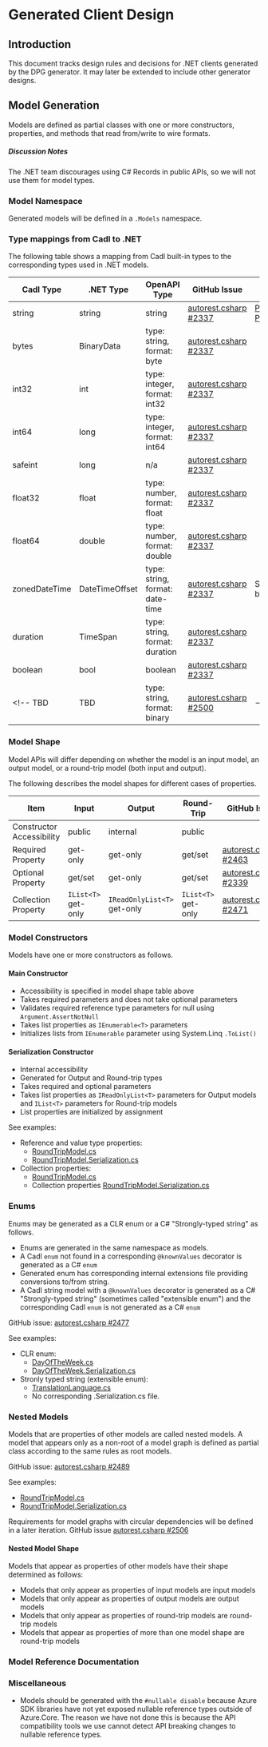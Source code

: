 # Generated Client Design

## Introduction

This document tracks design rules and decisions for .NET clients generated by the DPG generator.  It may later be extended to include other generator designs.

<!--
## Clients

TBD

## Client Protocol Operations

TBD

## Client Convenience Operations
-->

## Model Generation

Models are defined as partial classes with one or more constructors, properties, and methods that read from/write to wire formats.

##### Discussion Notes
The .NET team discourages using C# Records in public APIs, so we will not use them for model types.

### Model Namespace

Generated models will be defined in a `.Models` namespace.

### Type mappings from Cadl to .NET

The following table shows a mapping from Cadl built-in types to the corresponding types used in .NET models.

Cadl Type | .NET Type | OpenAPI Type | GitHub Issue | Notes
------------------- | -------- | -- | -- | -------------
string | string | string | [autorest.csharp #2337](https://github.com/Azure/autorest.csharp/issues/2337) | [PrimitivePropertyModel.cs](https://github.com/annelo-msft/azure-sdk-for-net/blob/cadl-model-primitive-properties/sdk/template/Azure.Template/src/Generated/Models/PrimitivePropertyModel.cs) [PrimitivePropertyModel.Serialization.cs](https://github.com/annelo-msft/azure-sdk-for-net/blob/cadl-model-primitive-properties/sdk/template/Azure.Template/src/Generated/Models/PrimitivePropertyModel.Serialization.cs)
bytes | BinaryData | type: string, format: byte | [autorest.csharp #2337](https://github.com/Azure/autorest.csharp/issues/2337) |
int32  | int | type: integer, format: int32 | [autorest.csharp #2337](https://github.com/Azure/autorest.csharp/issues/2337) |
int64  | long | type: integer, format: int64 | [autorest.csharp #2337](https://github.com/Azure/autorest.csharp/issues/2337) |
safeint  | long | n/a | [autorest.csharp #2337](https://github.com/Azure/autorest.csharp/issues/2337) |
float32  | float | type: number, format: float | [autorest.csharp #2337](https://github.com/Azure/autorest.csharp/issues/2337) |
float64  | double | type: number, format: double | [autorest.csharp #2337](https://github.com/Azure/autorest.csharp/issues/2337) |
zonedDateTime  | DateTimeOffset | type: string, format: date-time | [autorest.csharp #2337](https://github.com/Azure/autorest.csharp/issues/2337) | Serialized differently based on body/header
duration  | TimeSpan | type: string, format: duration | [autorest.csharp #2337](https://github.com/Azure/autorest.csharp/issues/2337) |
boolean  | bool | boolean | [autorest.csharp #2337](https://github.com/Azure/autorest.csharp/issues/2337) |
<!-- TBD | TBD | type: string, format: binary | [autorest.csharp #2500](https://github.com/Azure/autorest.csharp/issues/2500)| -->

### Model Shape

Model APIs will differ depending on whether the model is an input model, an output model, or a round-trip model (both input and output).

The following describes the model shapes for different cases of properties.

 Item |  Input | Output | Round-Trip | GitHub Issue
-- | -------| ------------ | -------- | -- |
Constructor Accessibility | public | internal | public |
Required Property | get-only | get-only | get/set | [autorest.csharp #2463](https://github.com/Azure/autorest.csharp/issues/2463)
Optional Property | get/set | get-only | get/set | [autorest.csharp #2339](https://github.com/Azure/autorest.csharp/issues/2339)
Collection Property | `IList<T>` get-only | `IReadOnlyList<T>` get-only | `IList<T>` get-only | [autorest.csharp #2471](https://github.com/Azure/autorest.csharp/issues/2471)

### Model Constructors

Models have one or more constructors as follows.

#### Main Constructor

- Accessibility is specified in model shape table above
- Takes required parameters and does not take optional parameters
- Validates required reference type parameters for null using `Argument.AssertNotNull`
- Takes list properties as `IEnumerable<T>` parameters
- Initializes lists from `IEnumerable` parameter using System.Linq `.ToList()`

#### Serialization Constructor

- Internal accessibility
- Generated for Output and Round-trip types
- Takes required and optional parameters
- Takes list properties as `IReadOnlyList<T>` parameters for Output models and `IList<T>` parameters for Round-trip models
- List properties are initialized by assignment

See examples:

- Reference and value type properties:
  - [RoundTripModel.cs](https://github.com/annelo-msft/azure-sdk-for-net/blob/cadl-models-roundtrip-basic/sdk/template/Azure.Template/src/Generated/Models/RoundTripModel.cs)
  - [RoundTripModel.Serialization.cs](https://github.com/annelo-msft/azure-sdk-for-net/blob/cadl-models-roundtrip-basic/sdk/template/Azure.Template/src/Generated/Models/RoundTripModel.Serialization.cs)
- Collection properties:
  - [RoundTripModel.cs](https://github.com/annelo-msft/azure-sdk-for-net/blob/cadl-models-collections-basic/sdk/template/Azure.Template/src/Generated/Models/RoundTripModel.cs)
  - Collection properties [RoundTripModel.Serialization.cs](https://github.com/annelo-msft/azure-sdk-for-net/blob/cadl-models-collections-basic/sdk/template/Azure.Template/src/Generated/Models/RoundTripModel.Serialization.cs)

### Enums

Enums may be generated as a CLR enum or a C# "Strongly-typed string" as follows.

- Enums are generated in the same namespace as models.
- A Cadl `enum` not found in a corresponding  `@knownValues` decorator is generated as a C# `enum`
- Generated enum has corresponding internal extensions file providing conversions to/from string.
- A Cadl string model with a `@knownValues` decorator is generated as a C# "Strongly-typed string" (sometimes called "extensible enum") and the corresponding Cadl `enum` is not generated as a C# `enum`

GitHub issue: [autorest.csharp #2477](https://github.com/Azure/autorest.csharp/issues/2477)

See examples:

- CLR enum:
  - [DayOfTheWeek.cs](https://github.com/annelo-msft/azure-sdk-for-net/blob/cadl-models-enum-properties/sdk/template/Azure.Template/src/Generated/Models/DayOfTheWeek.cs)
  - [DayOfTheWeek.Serialization.cs](https://github.com/annelo-msft/azure-sdk-for-net/blob/cadl-models-enum-properties/sdk/template/Azure.Template/src/Generated/Models/DayOfTheWeek.Serialization.cs)
- Stronly typed string (extensible enum):
  - [TranslationLanguage.cs](https://github.com/annelo-msft/azure-sdk-for-net/blob/cadl-models-enum-properties/sdk/template/Azure.Template/src/Generated/Models/TranslationLanguage.cs)
  - No corresponding .Serialization.cs file.

### Nested Models

Models that are properties of other models are called nested models.  A model that appears only as a non-root of a model graph is defined as partial class according to the same rules as root models.

GitHub issue: [autorest.csharp #2489](https://github.com/Azure/autorest.csharp/issues/2489)

See examples:

- [RoundTripModel.cs](https://github.com/annelo-msft/azure-sdk-for-net/blob/cadl-models-nested-models/sdk/template/Azure.Template/src/Generated/Models/RoundTripModel.cs)
- [RoundTripModel.Serialization.cs](https://github.com/annelo-msft/azure-sdk-for-net/blob/cadl-models-nested-models/sdk/template/Azure.Template/src/Generated/Models/RoundTripModel.Serialization.cs)

Requirements for model graphs with circular dependencies will be defined in a later iteration.  GitHub issue [autorest.csharp #2506](https://github.com/Azure/autorest.csharp/issues/2506)

#### Nested Model Shape

Models that appear as properties of other models have their shape determined as follows:

- Models that only appear as properties of input models are input models
- Models that only appear as properties of output models are output models
- Models that only appear as properties of round-trip models are round-trip models
- Models that appear as properties of more than one model shape are round-trip models

### Model Reference Documentation

### Miscellaneous

- Models should be generated with the `#nullable disable` because Azure SDK libraries have not yet exposed nullable reference types outside of Azure.Core.  The reason we have not done this is because the API compatibility tools we use cannot detect API breaking changes to nullable reference types.
